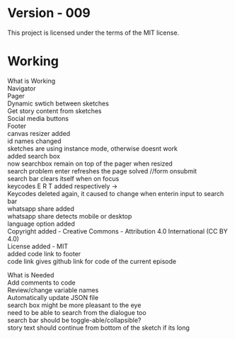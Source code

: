 # Version - 009

This project is licensed under the terms of the MIT license.

# Working

What is Working <br>
Navigator <br>
Pager <br>
Dynamic swtich between sketches <br>
Get story content from sketches <br>
Social media buttons <br>
Footer <br>
canvas resizer added <br>
id names changed <br>
sketches are using instance mode, otherwise doesnt work <br>
added search box <br>
now searchbox remain on top of the pager when resized <br>
search problem enter refreshes the page solved //form onsubmit <br>
search bar clears itself when on focus <br>
keycodes E R T added respectively -> <br>
Keycodes deleted again, it caused to change when enterin input to search bar <br>
whatsapp share added <br>
whatsapp share detects mobile or desktop <br>
language option added <br>
Copyright added - Creative Commons - Attribution 4.0 International (CC BY 4.0) <br>
License added - MIT <br>
added code link to footer <br>
code link gives github link for code of the current episode <br>

What is Needed <br>
Add comments to code <br>
Review/change variable names <br>
Automatically update JSON file <br>
search box might be more pleasant to the eye <br>
need to be able to search from the dialogue too <br>
search bar should be toggle-able/collapsible? <br>
story text should continue from bottom of the sketch if its long <br>
